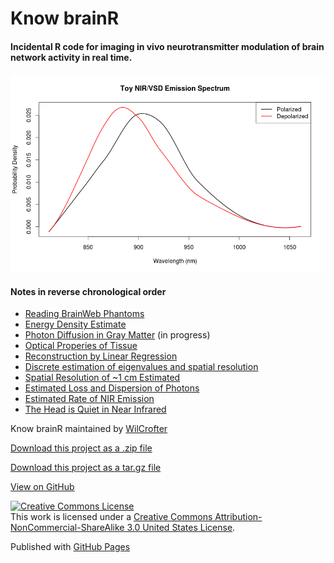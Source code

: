 
# Know brainR

#### Incidental R code for imaging in vivo neurotransmitter modulation of brain network activity in real time. 

![Toy VSD Spectrum](images/toy_spectrum.png)

#### Notes in reverse chronological order
-   [Reading BrainWeb Phantoms](Rmds/reading_brainweb.html)
-   [Energy Density Estimate](Rmds/energy_density.html)
-   [Photon Diffusion in Gray Matter](Rmds/diffusion_in_gray.html) (in progress)
-   [Optical Properies of Tissue](Rmds/jacques.html)
-   [Reconstruction by Linear Regression](Rmds/optimal_reconstruction.html)
-   [Discrete estimation of eigenvalues and spatial resolution](Rmds/discrete_methods.html)
-   [Spatial Resolution of \~1 cm Estimated](Rmds/spatial_resolution.html)
-   [Estimated Loss and Dispersion of Photons](Rmds/loss.html)
-   [Estimated Rate of NIR Emission](Rmds/emissions.html)
-   [The Head is Quiet in Near Infrared](Rmds/thermal_noise.html)

Know brainR maintained by [WilCrofter](https://github.com/WilCrofter)

[Download this project as a .zip file](https://github.com/WilCrofter/know_brainR/zipball/master)

[Download this project as a tar.gz file](https://github.com/WilCrofter/know_brainR/tarball/master)

[View on GitHub](https://github.com/WilCrofter/know_brainR)

[![Creative Commons
License](https://i.creativecommons.org/l/by-nc-sa/3.0/us/88x31.png)](http://creativecommons.org/licenses/by-nc-sa/3.0/us/)\
This work is licensed under a [Creative Commons
Attribution-NonCommercial-ShareAlike 3.0 United States
License](http://creativecommons.org/licenses/by-nc-sa/3.0/us/).

Published with [GitHub Pages](http://pages.github.com)

